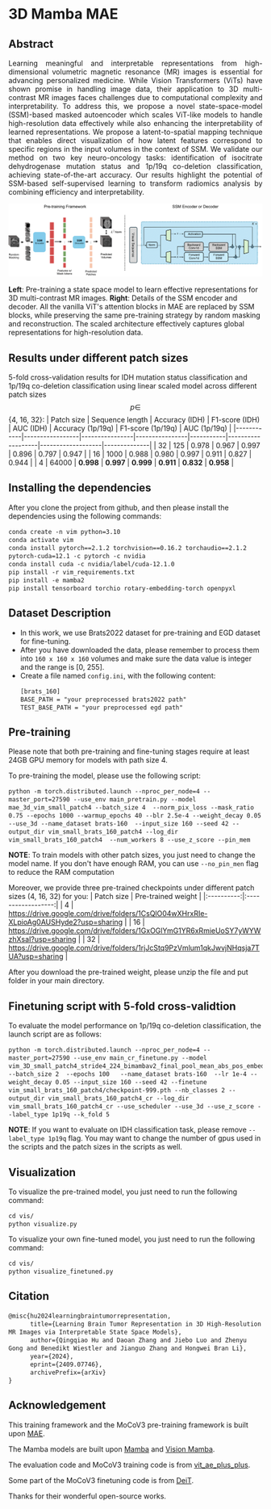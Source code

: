 # 3D Mamba MAE 
## Abstract
<p align="justify">
Learning meaningful and interpretable representations from high-dimensional volumetric magnetic resonance (MR) images is essential for advancing personalized medicine. While Vision Transformers (ViTs) have shown promise in handling image data, their application to 3D multi-contrast MR images faces challenges due to computational complexity and interpretability. To address this, we propose a novel state-space-model (SSM)-based masked autoencoder which scales ViT-like models to handle high-resolution data effectively while also enhancing the interpretability of learned representations. We propose a latent-to-spatial mapping technique that enables direct visualization of how latent features correspond to specific regions in the input volumes in the context of SSM. We validate our method on two key neuro-oncology tasks: identification of isocitrate dehydrogenase mutation status and 1p/19q co-deletion classification, achieving state-of-the-art accuracy. Our results highlight the potential of SSM-based self-supervised learning to transform radiomics analysis by combining efficiency and interpretability.
</p>

<!-- ![main_frame](assets/main_fig_mae.png) -->
<!-- <img src="assets/main_fig_mae.png" width="500" alt="ALT_TEXT"> -->

<p align="center">
    <img src="assets/main_fig_mae.png" width="700" alt="main frame">
    <figcaption>
    <b>Left</b>: Pre-training a state space model to learn effective representations for 3D multi-contrast MR images. 
    <b>Right</b>: Details of the SSM encoder and decoder. All the vanilla ViT's attention blocks in MAE are replaced by SSM blocks, while preserving the same pre-training strategy by random masking and reconstruction. The scaled architecture effectively captures global representations for high-resolution data.</figcaption>
</p>


## Results under different patch sizes

5-fold cross-validation results for IDH mutation status classification and 1p/19q co-deletion classification using linear scaled model across different patch sizes $$p \in$$ {4, 16, 32}:
| Patch size | Sequence length | Accuracy (IDH) | F1-score (IDH) | AUC (IDH) | Accuracy (1p/19q) | F1-score (1p/19q) | AUC (1p/19q) |
|------------|-----------------|----------------|----------------|-----------|-------------------|-------------------|--------------|
| 32         | 125             | 0.978                      | 0.967                | 0.997          | 0.896                      | 0.797                | 0.947          |
| 16         | 1000            | 0.988                      | 0.980                | 0.997          | 0.911                      | 0.827                | 0.944          |
| 4          | 64000           | **0.998**                  | **0.997**            | **0.999**      | **0.911**                  | **0.832**            | **0.958**      |


## Installing the dependencies
  After you clone the project from github, and then please install the dependencies using the following commands:

  ```
  conda create -n vim python=3.10
  conda activate vim
  conda install pytorch==2.1.2 torchvision==0.16.2 torchaudio==2.1.2 pytorch-cuda=12.1 -c pytorch -c nvidia
  conda install cuda -c nvidia/label/cuda-12.1.0
  pip install -r vim_requirements.txt
  pip install -e mamba2
  pip install tensorboard torchio rotary-embedding-torch openpyxl
  ```



## Dataset Description
- In this work, we use Brats2022 dataset for pre-training and EGD dataset for fine-tuning. 
- After you have downloaded the data, please remember to process them into ```160 x 160 x 160``` volumes and make sure the data value is integer and the range is [0, 255]. 
- Create a file named ```config.ini```, with the following content: 
  ```
  [brats_160]
  BASE_PATH = "your preprocessed brats2022 path"
  TEST_BASE_PATH = "your preprocessed egd path"
  ```



## Pre-training

Please note that both pre-training and fine-tuning stages require at least 24GB GPU memory for models with path size 4. 

To pre-training the model, please use the following script:
```
python -m torch.distributed.launch --nproc_per_node=4 --master_port=27590 --use_env main_pretrain.py --model mae_3d_vim_small_patch4 --batch_size 4  --norm_pix_loss --mask_ratio 0.75 --epochs 1000 --warmup_epochs 40 --blr 2.5e-4 --weight_decay 0.05 --use_3d --name_dataset brats-160  --input_size 160 --seed 42 --output_dir vim_small_brats_160_patch4 --log_dir vim_small_brats_160_patch4  --num_workers 8 --use_z_score --pin_mem
```
**NOTE**: To train models with other patch sizes, you just need to change the model name. If you don't have enough RAM, you can use ```--no_pin_men``` flag to reduce the RAM computation

Moreover, we provide three pre-trained checkpoints under different patch sizes (4, 16, 32) for you: 
| Patch size | Pre-trained weight |
|:----------:|:------------------:|
|      4     |          https://drive.google.com/drive/folders/1CsQlO04wXHrxRIe-XLpioAg0AUSHyde2?usp=sharing          |
|     16     |       https://drive.google.com/drive/folders/1GxOGlYmG1YR6xRmieUoSY7yWYWzhXsaI?usp=sharing             |
|     32     |        https://drive.google.com/drive/folders/1rjJcStq9PzVmlum1qkJwvjNHqsja7TUA?usp=sharing            |

After you download the pre-trained weight, please unzip the file and put folder in your main directory. 
## Finetuning script with 5-fold cross-validtion 

To evaluate the model performance on 1p/19q co-deletion classification, the launch script are as follows:
```
python -m torch.distributed.launch --nproc_per_node=4 --master_port=27590 --use_env main_cr_finetune.py --model vim_3D_small_patch4_stride4_224_bimambav2_final_pool_mean_abs_pos_embed_div2  --batch_size 2  --epochs 100   --name_dataset brats-160  --lr 1e-4 --weight_decay 0.05 --input_size 160 --seed 42 --finetune vim_small_brats_160_patch4/checkpoint-999.pth --nb_classes 2 --output_dir vim_small_brats_160_patch4_cr --log_dir vim_small_brats_160_patch4_cr --use_scheduler --use_3d --use_z_score --label_type 1p19q --k_fold 5
```

**NOTE**: If you want to evaluate on IDH classification task, please remove ```--label_type 1p19q``` flag. You may want to change the number of gpus used in the scripts and the patch sizes in the scripts as well.

## Visualization
To visualize the pre-trained model, you just need to run the following command:
```
cd vis/
python visualize.py
```

To visualize your own fine-tuned model, you just need to run the following command:
```
cd vis/
python visualize_finetuned.py
```

## Citation
```
@misc{hu2024learningbraintumorrepresentation,
      title={Learning Brain Tumor Representation in 3D High-Resolution MR Images via Interpretable State Space Models}, 
      author={Qingqiao Hu and Daoan Zhang and Jiebo Luo and Zhenyu Gong and Benedikt Wiestler and Jianguo Zhang and Hongwei Bran Li},
      year={2024},
      eprint={2409.07746},
      archivePrefix={arXiv}
}
```

## Acknowledgement

This training framework and the MoCoV3 pre-training framework is built upon [MAE](https://github.com/facebookresearch/mae).

The Mamba models are built upon [Mamba](https://github.com/state-spaces/mamba) and [Vision Mamba](https://github.com/hustvl/Vim).

The evaluation code and MoCoV3 training code is from [vit_ae_plus_plus](https://github.com/chinmay5/vit_ae_plus_plus).

Some part of the MoCoV3 finetuning code is from [DeiT](https://github.com/facebookresearch/deit).

Thanks for their wonderful open-source works.

